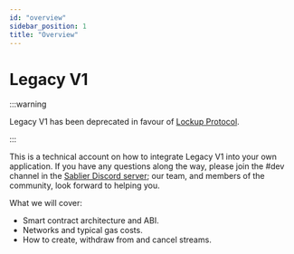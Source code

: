 ```yaml
---
id: "overview"
sidebar_position: 1
title: "Overview"
---
```


# Legacy V1

:::warning

Legacy V1 has been deprecated in favour of [Lockup Protocol](/guides/lockup/overview).

:::

This is a technical account on how to integrate Legacy V1 into your own application. If you have any questions along the
way, please join the #dev channel in the [Sablier Discord server](https://discord.sablier.com); our team, and members of
the community, look forward to helping you.

What we will cover:

- Smart contract architecture and ABI.
- Networks and typical gas costs.
- How to create, withdraw from and cancel streams.
